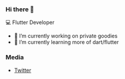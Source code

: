 ### Hi there 👋
💻 Flutter Developer
- 🔭 I’m currently working on private goodies
- 🌱 I’m currently learning more of dart/flutter
### Media
- [Twitter](https://twitter.com/JlioTati2)
